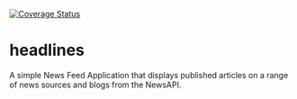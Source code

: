 [![Coverage Status](https://coveralls.io/repos/github/andela-milesanmi/headlines/badge.svg?branch=master)](https://coveralls.io/github/andela-milesanmi/headlines?branch=master)

# headlines
A simple News Feed Application that displays published articles on a range of news sources and blogs from the NewsAPI.
